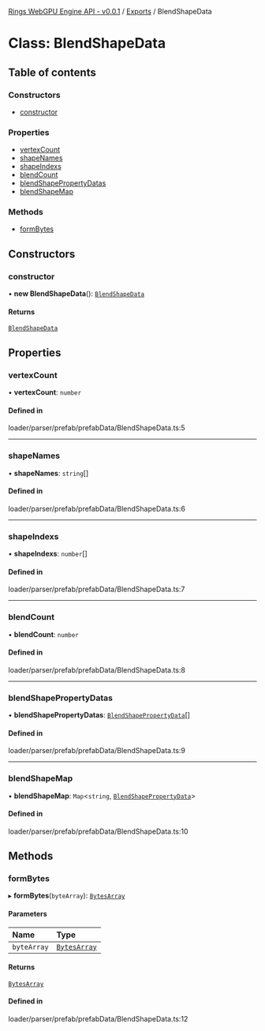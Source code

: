 [Rings WebGPU Engine API - v0.0.1](../README.md) / [Exports](../modules.md) / BlendShapeData

# Class: BlendShapeData

## Table of contents

### Constructors

- [constructor](BlendShapeData.md#constructor)

### Properties

- [vertexCount](BlendShapeData.md#vertexcount)
- [shapeNames](BlendShapeData.md#shapenames)
- [shapeIndexs](BlendShapeData.md#shapeindexs)
- [blendCount](BlendShapeData.md#blendcount)
- [blendShapePropertyDatas](BlendShapeData.md#blendshapepropertydatas)
- [blendShapeMap](BlendShapeData.md#blendshapemap)

### Methods

- [formBytes](BlendShapeData.md#formbytes)

## Constructors

### constructor

• **new BlendShapeData**(): [`BlendShapeData`](BlendShapeData.md)

#### Returns

[`BlendShapeData`](BlendShapeData.md)

## Properties

### vertexCount

• **vertexCount**: `number`

#### Defined in

loader/parser/prefab/prefabData/BlendShapeData.ts:5

___

### shapeNames

• **shapeNames**: `string`[]

#### Defined in

loader/parser/prefab/prefabData/BlendShapeData.ts:6

___

### shapeIndexs

• **shapeIndexs**: `number`[]

#### Defined in

loader/parser/prefab/prefabData/BlendShapeData.ts:7

___

### blendCount

• **blendCount**: `number`

#### Defined in

loader/parser/prefab/prefabData/BlendShapeData.ts:8

___

### blendShapePropertyDatas

• **blendShapePropertyDatas**: [`BlendShapePropertyData`](BlendShapePropertyData.md)[]

#### Defined in

loader/parser/prefab/prefabData/BlendShapeData.ts:9

___

### blendShapeMap

• **blendShapeMap**: `Map`\<`string`, [`BlendShapePropertyData`](BlendShapePropertyData.md)\>

#### Defined in

loader/parser/prefab/prefabData/BlendShapeData.ts:10

## Methods

### formBytes

▸ **formBytes**(`byteArray`): [`BytesArray`](BytesArray.md)

#### Parameters

| Name | Type |
| :------ | :------ |
| `byteArray` | [`BytesArray`](BytesArray.md) |

#### Returns

[`BytesArray`](BytesArray.md)

#### Defined in

loader/parser/prefab/prefabData/BlendShapeData.ts:12
